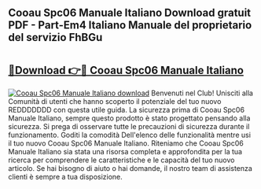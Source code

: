 ## Cooau Spc06 Manuale Italiano Download gratuit PDF - Part-Em4 Italiano Manuale del proprietario del servizio FhBGu

# <h2><a href="http://dfgpqm5.blite.top/?on=Cooau+Spc06+Manuale+Italiano">🔗Download 👉🔴 Cooau Spc06 Manuale Italiano</a></h2>

[![Cooau Spc06 Manuale Italiano download](https://i.imgur.com/lujVjoI.png)](http://dfgpqm5.blite.top/?on=Cooau+Spc06+Manuale+Italiano)
Benvenuti nel Club! Unisciti alla Comunità di utenti che hanno scoperto il potenziale del tuo nuovo REDDDDDDD con questa utile guida. La sicurezza prima di Cooau Spc06 Manuale Italiano, sempre questo prodotto è stato progettato pensando alla sicurezza. Si prega di osservare tutte le precauzioni di sicurezza durante il funzionamento. Goditi la comodità Dell'elenco delle funzionalità mentre usi il tuo nuovo Cooau Spc06 Manuale Italiano. Riteniamo che Cooau Spc06 Manuale Italiano sia stata una risorsa completa e approfondita per la tua ricerca per comprendere le caratteristiche e le capacità del tuo nuovo articolo. Se hai bisogno di aiuto o hai domande, il nostro team di assistenza clienti è sempre a tua disposizione.
